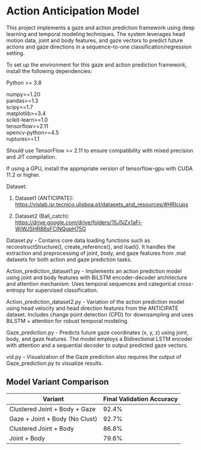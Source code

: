 # Action Anticipation Model

This project implements a gaze and action prediction framework using deep learning and temporal modeling techniques. The system leverages head motion data, joint and body features, and gaze vectors to predict future actions and gaze directions in a sequence-to-one classification/regression setting.


To set up the environment for this gaze and action prediction framework, install the following dependencies:


Python >= 3.8


numpy>=1.20        
pandas>=1.3       
scipy>=1.7     
matplotlib>=3.4   
scikit-learn>=1.0  
tensorflow>=2.11  
opencv-python>=4.5  
ruptures>=1.1   



Should use TensorFlow >= 2.11 to ensure compatibility with mixed precision and JIT compilation.

If using a GPU, install the appropriate version of tensorflow-gpu with CUDA 11.2 or higher.

Dataset:

1. Dataset1 (ANTICIPATE): https://vislab.isr.tecnico.ulisboa.pt/datasets_and_resources/#HRIcups

2. Dataset2 (Ball_catch): https://drive.google.com/drive/folders/15J5jZx1aFi-WjWJSHR86sFClNQgpH75G

Dataset.py - Contains core data loading functions such as reconstructStructure(), create_reference(), and load(). It handles the extraction and preprocessing of joint, body, and gaze features from .mat datasets for both action and gaze prediction tasks.


Action_prediction_dataset1.py - Implements an action prediction model using joint and body features with BiLSTM encoder-decoder architecture and attention mechanism. Uses temporal sequences and categorical cross-entropy for supervised classification.

Action_prediction_dataset2.py - Variation of the action prediction model using head velocity and head direction features from the ANTICIPATE dataset. Includes change point detection (CPD) for downsampling and uses BiLSTM + attention for robust temporal modeling.

Gaze_prediction.py - 	Predicts future gaze coordinates (x, y, z) using joint, body, and gaze features. The model employs a Bidirectional LSTM encoder with attention and a sequential decoder to output predicted gaze vectors.

vid.py - Visualization of the Gaze prediction also requires the output of Gaze_prediction.py to visualize results.


## Model Variant Comparison

| Variant                        | Final Validation Accuracy |
|-------------------------------|----------------------------|
| Clustered Joint + Body + Gaze | 92.4%                      |
| Gaze + Joint + Body (No Clust)| 92.7%                      |
| Clustered Joint + Body        | 86.8%                      |
| Joint + Body                  | 79.6%                      |

